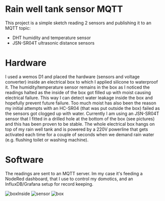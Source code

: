# Rain well tank sensor MQTT
This project is a simple sketch reading 2 sensors and publishing it to an MQTT topic:
- DHT humidity and temperature sensor
- JSN-SR04T ultrasonic distance sensors

# Hardware
I used a wemos D1 and placed the hardware (sensors and voltage converter) inside an electrical box to which I applied silicone to waterproof it. The humidity/temperature sensor remains in the box as I noticed the readings halted as the inside of the box got filled up with moist causing electrical failure. This way I can detect water leakage inside the box and hopefully prevent future failure. Too much moist has also been the reason my initial attempts with an HC-SR04 (that was put outside the box) failed as the sensors got clogged up with water. Currently I am using an JSN-SR04T sensor that I fitted in a drilled hole at the bottom of the box (see pictures) and this has been proven to be stable. The whole electrical box hangs on top of my rain well tank and is powered by a 220V powerline that gets activated each time for a couple of seconds when we demand rain water (e.g. flushing toilet or washing machine).

# Software
The readings are sent to an MQTT server. Im my case it's feeding a NodeRed dashboard, that I use to control my domotics, and an InfluxDB/Grafana setup for record keeping.

![boxInside](https://i.ibb.co/YZ8cq1W/IMG-20190126-193104.jpg)
![sensor](https://i.ibb.co/jMdgYTL/IMG-20190125-WA0008.jpg)
![box](https://i.ibb.co/dJQ8yrK/IMG-20180911-191650.jpg)
